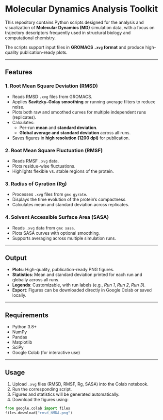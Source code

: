 # Molecular Dynamics Analysis Toolkit

This repository contains Python scripts designed for the analysis and visualization of **Molecular Dynamics (MD)** simulation data, with a focus on trajectory descriptors frequently used in structural biology and computational chemistry.  

The scripts support input files in **GROMACS `.xvg` format** and produce high-quality publication-ready plots.

---

## Features

### 1. **Root Mean Square Deviation (RMSD)**
- Reads RMSD `.xvg` files from GROMACS.
- Applies **Savitzky–Golay smoothing** or running average filters to reduce noise.
- Plots both raw and smoothed curves for multiple independent runs (replicates).
- Calculates:
  - Per-run **mean** and **standard deviation**.  
  - **Global average and standard deviation** across all runs.  
- Saves figures in **high resolution (1200 dpi)** for publication.

### 2. **Root Mean Square Fluctuation (RMSF)**
- Reads RMSF `.xvg` data.
- Plots residue-wise fluctuations.
- Highlights flexible vs. stable regions of the protein.

### 3. **Radius of Gyration (Rg)**
- Processes `.xvg` files from `gmx gyrate`.
- Displays the time evolution of the protein’s compactness.  
- Calculates mean and standard deviation across replicates.

### 4. **Solvent Accessible Surface Area (SASA)**
- Reads `.xvg` data from `gmx sasa`.
- Plots SASA curves with optional smoothing.
- Supports averaging across multiple simulation runs.

---

## Output

- **Plots**: High-quality, publication-ready PNG figures.  
- **Statistics**: Mean and standard deviation printed for each run and globally across all runs.  
- **Legends**: Customizable, with run labels (e.g., *Run 1*, *Run 2*, *Run 3*).  
- **Export**: Figures can be downloaded directly in Google Colab or saved locally.

---

## Requirements

- Python 3.8+
- NumPy
- Pandas
- Matplotlib
- SciPy
- Google Colab (for interactive use)

---

## Usage

1. Upload `.xvg` files (RMSD, RMSF, Rg, SASA) into the Colab notebook.  
2. Run the corresponding script.  
3. Figures and statistics will be generated automatically.  
4. Download the figures using:

```python
from google.colab import files
files.download("rmsd_NMDA.png")
